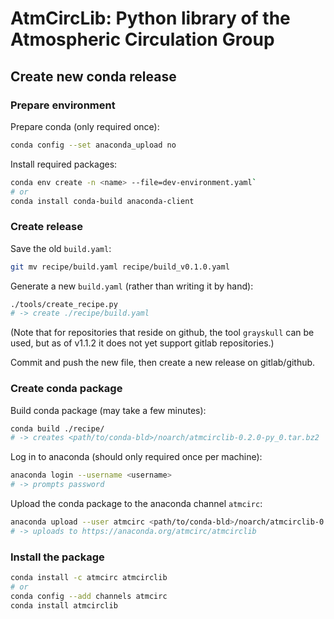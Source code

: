 # AtmCircLib: Python library of the Atmospheric Circulation Group

## Create new conda release

### Prepare environment

Prepare conda (only required once):

```bash
conda config --set anaconda_upload no
```

Install required packages:

```bash
conda env create -n <name> --file=dev-environment.yaml`
# or
conda install conda-build anaconda-client
```

### Create release

Save the old `build.yaml`:

```bash
git mv recipe/build.yaml recipe/build_v0.1.0.yaml
```

Generate a new `build.yaml` (rather than writing it by hand):

```bash
./tools/create_recipe.py
# -> create ./recipe/build.yaml
```

(Note that for repositories that reside on github, the tool `grayskull` can be used, but as of v1.1.2 it does not yet support gitlab repositories.)

Commit and push the new file, then create a new release on gitlab/github.

### Create conda package

Build conda package (may take a few minutes):

```bash
conda build ./recipe/
# -> creates <path/to/conda-bld>/noarch/atmcirclib-0.2.0-py_0.tar.bz2
```

Log in to anaconda (should only required once per machine):

```bash
anaconda login --username <username>
# -> prompts password
```

Upload the conda package to the anaconda channel `atmcirc`:

```bash
anaconda upload --user atmcirc <path/to/conda-bld>/noarch/atmcirclib-0.2.0-py_0.tar.bz2
# -> uploads to https://anaconda.org/atmcirc/atmcirclib
```

### Install the package

```bash
conda install -c atmcirc atmcirclib
# or
conda config --add channels atmcirc
conda install atmcirclib
```
